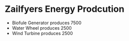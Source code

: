 # Zailfyers Energy Prodcution
* Biofule Generator produces 7500
* Water Wheel produces 2500
* Wind Turbine produces 2500
